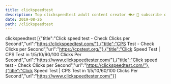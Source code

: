 ```yaml
---
title: clickspeedtest
description: Top clickspeedtest adult content creator 👁♐️ 👑 subscribe clickspeedtest to my porn site below IG clickspeedtest
date: 2019-08-26
path: /clickspeedtest
---
```


clickspeedtest
[{"title":"Click speed test - Check Clicks per Second","url":"https://clickspeedtest.com/"},{"title":"CPS Test - Check Clicks per Second","url":"https://cpstest.org/"},{"title":"Click Speed Test | CPS Test in 1/5/10/60/100 Clicks Per Second","url":"https://www.clickspeedtester.com/"},{"title":"Click speed test - Check Clicks per Second","url":"https://clickspeedtest.com/"},{"title":"Click Speed Test | CPS Test in 1/5/10/60/100 Clicks Per Second","url":"https://www.clickspeedtester.com/"}]

